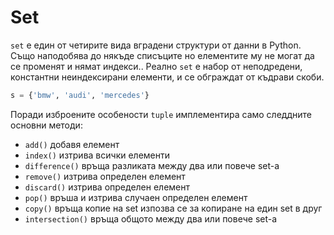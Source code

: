 # Set

`set` е един от четирите вида вградени структури от данни в Python. Също наподобява до някъде списъците но елементите му не могат да се променят и нямат индекси..
Реално `set` е набор от неподредени, константни неиндексирани елементи, и се обграждат от къдрави скоби.

```python
s = {'bmw', 'audi', 'mercedes'}
```

Поради изброените особености `tuple` имплементира само следдните основни методи:

 - `add()` добавя елемент
 - `index()` изтрива всички елементи
 - `difference()` връща разликата между два или повече set-a
 - `remove()` изтрива определен елемент
 - `discard()` изтрива определен елемент
 - `pop()` връша и изтрива случаен определен елемент
 - `copy()` връща копие на set изпозва се за копиране на един set в друг
 - `intersection()` връща общото между два или повече set-a
